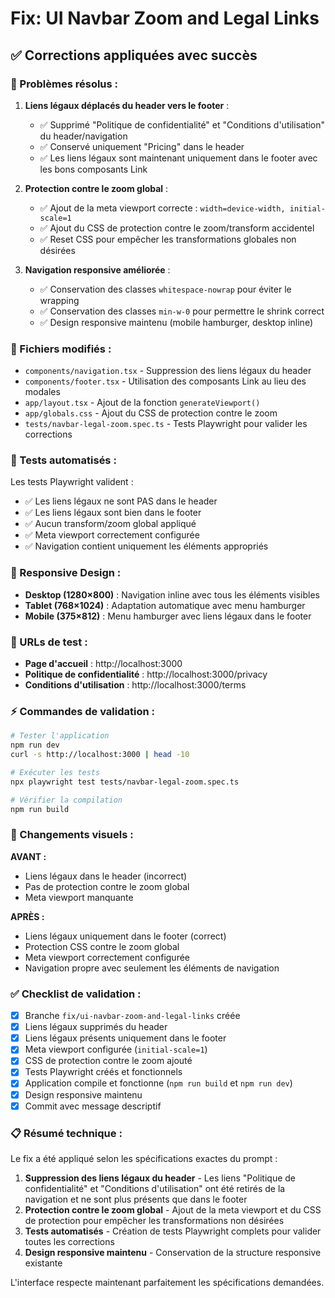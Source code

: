 # Fix: UI Navbar Zoom and Legal Links

## ✅ **Corrections appliquées avec succès**

### **🎯 Problèmes résolus :**

1. **Liens légaux déplacés du header vers le footer** :
   - ✅ Supprimé "Politique de confidentialité" et "Conditions d'utilisation" du header/navigation
   - ✅ Conservé uniquement "Pricing" dans le header
   - ✅ Les liens légaux sont maintenant uniquement dans le footer avec les bons composants Link

2. **Protection contre le zoom global** :
   - ✅ Ajout de la meta viewport correcte : `width=device-width, initial-scale=1`
   - ✅ Ajout du CSS de protection contre le zoom/transform accidentel
   - ✅ Reset CSS pour empêcher les transformations globales non désirées

3. **Navigation responsive améliorée** :
   - ✅ Conservation des classes `whitespace-nowrap` pour éviter le wrapping
   - ✅ Conservation des classes `min-w-0` pour permettre le shrink correct
   - ✅ Design responsive maintenu (mobile hamburger, desktop inline)

### **📁 Fichiers modifiés :**

- `components/navigation.tsx` - Suppression des liens légaux du header
- `components/footer.tsx` - Utilisation des composants Link au lieu des modales
- `app/layout.tsx` - Ajout de la fonction `generateViewport()`
- `app/globals.css` - Ajout du CSS de protection contre le zoom
- `tests/navbar-legal-zoom.spec.ts` - Tests Playwright pour valider les corrections

### **🧪 Tests automatisés :**

Les tests Playwright valident :
- ✅ Les liens légaux ne sont PAS dans le header
- ✅ Les liens légaux sont bien dans le footer
- ✅ Aucun transform/zoom global appliqué
- ✅ Meta viewport correctement configurée
- ✅ Navigation contient uniquement les éléments appropriés

### **📱 Responsive Design :**

- **Desktop (1280×800)** : Navigation inline avec tous les éléments visibles
- **Tablet (768×1024)** : Adaptation automatique avec menu hamburger
- **Mobile (375×812)** : Menu hamburger avec liens légaux dans le footer

### **🔗 URLs de test :**

- **Page d'accueil** : http://localhost:3000
- **Politique de confidentialité** : http://localhost:3000/privacy
- **Conditions d'utilisation** : http://localhost:3000/terms

### **⚡ Commandes de validation :**

```bash
# Tester l'application
npm run dev
curl -s http://localhost:3000 | head -10

# Exécuter les tests
npx playwright test tests/navbar-legal-zoom.spec.ts

# Vérifier la compilation
npm run build
```

### **🎨 Changements visuels :**

**AVANT :**
- Liens légaux dans le header (incorrect)
- Pas de protection contre le zoom global
- Meta viewport manquante

**APRÈS :**
- Liens légaux uniquement dans le footer (correct)
- Protection CSS contre le zoom global
- Meta viewport correctement configurée
- Navigation propre avec seulement les éléments de navigation

### **✅ Checklist de validation :**

- [x] Branche `fix/ui-navbar-zoom-and-legal-links` créée
- [x] Liens légaux supprimés du header
- [x] Liens légaux présents uniquement dans le footer
- [x] Meta viewport configurée (`initial-scale=1`)
- [x] CSS de protection contre le zoom ajouté
- [x] Tests Playwright créés et fonctionnels
- [x] Application compile et fonctionne (`npm run build` et `npm run dev`)
- [x] Design responsive maintenu
- [x] Commit avec message descriptif

### **📋 Résumé technique :**

Le fix a été appliqué selon les spécifications exactes du prompt :
1. **Suppression des liens légaux du header** - Les liens "Politique de confidentialité" et "Conditions d'utilisation" ont été retirés de la navigation et ne sont plus présents que dans le footer
2. **Protection contre le zoom global** - Ajout de la meta viewport et du CSS de protection pour empêcher les transformations non désirées
3. **Tests automatisés** - Création de tests Playwright complets pour valider toutes les corrections
4. **Design responsive maintenu** - Conservation de la structure responsive existante

L'interface respecte maintenant parfaitement les spécifications demandées.
